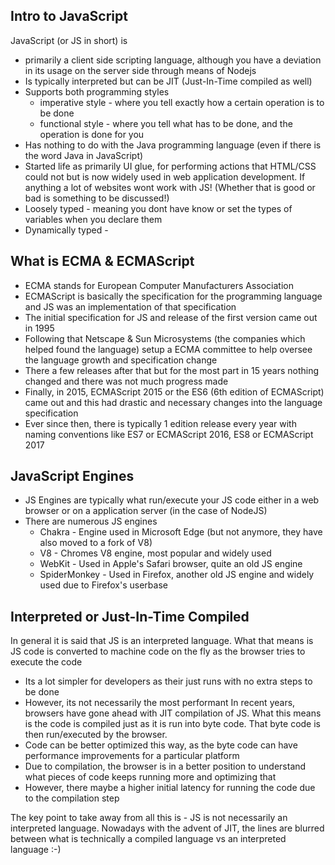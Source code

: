 ## Intro to JavaScript

JavaScript (or JS in short) is 
- primarily a client side scripting language, although you have a deviation in its usage on the server side
through means of Nodejs
- Is typically interpreted but can be JIT (Just-In-Time compiled as well)
- Supports both programming styles
    - imperative style - where you tell exactly how a certain operation is to be done
    - functional style - where you tell what has to be done, and the operation is done for you
- Has nothing to do with the Java programming language (even if there is the word Java in JavaScript)
- Started life as primarily UI glue, for performing actions that HTML/CSS could not but is now widely used
in web application development. If anything a lot of websites wont work with JS! (Whether that is good or bad is something to be discussed!)
- Loosely typed - meaning you dont have know or set the types of variables when you declare them
- Dynamically typed - 

## What is ECMA & ECMAScript
- ECMA stands for European Computer Manufacturers Association
- ECMAScript is basically the specification for the programming language and JS was an implementation of that specification
- The initial specification for JS and release of the first version came out in 1995
- Following that Netscape & Sun Microsystems (the companies which helped found the language) setup a ECMA committee to help
oversee the language growth and specification change
- There a few releases after that but for the most part in 15 years nothing changed and there was not much progress made 
- Finally, in 2015, ECMAScript 2015 or the ES6 (6th edition of ECMAScript) came out and this had drastic and necessary changes into the
language specification
- Ever since then, there is typically 1 edition release every year with naming conventions like ES7 or ECMAScript 2016, ES8 or ECMAScript 2017


## JavaScript Engines
- JS Engines are typically what run/execute your JS code either in a web browser or on a application server (in the case of NodeJS)
- There are numerous JS engines
  - Chakra - Engine used in Microsoft Edge (but not anymore, they have also moved to a fork of V8)
  - V8 - Chromes V8 engine, most popular and widely used
  - WebKit - Used in Apple's Safari browser, quite an old JS engine
  - SpiderMonkey - Used in Firefox, another old JS engine and widely used due to Firefox's userbase
  
## Interpreted or Just-In-Time Compiled
In general it is said that JS is an interpreted language. What that means is JS code is converted to machine code on the fly
as the browser tries to execute the code
- Its a lot simpler for developers as their just runs with no extra steps to be done
- However, its not necessarily the most performant
In recent years, browsers have gone ahead with JIT compilation of JS. What this means is the code is compiled just as it is 
run into byte code. That byte code is then run/executed by the browser. 
- Code can be better optimized this way, as the byte code can have performance improvements for a particular platform
- Due to compilation, the browser is in a better position to understand what pieces of code keeps running more and optimizing that
- However, there maybe a higher initial latency for running the code due to the compilation step

The key point to take away from all this is - JS is not necessarily an interpreted language. Nowadays with the advent of JIT, 
the lines are blurred between what is technically a compiled language vs an interpreted language :-)



